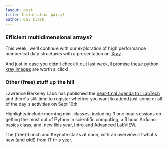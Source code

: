 ```yaml
---
layout: post
title: Installation party!
author: Dav Clark
---
```

### Efficient multidimensional arrays?

This week, we'll continue with our exploration of high performance
numberical data structures with a presentation on [Xray](http://xray.readthedocs.org/).

And just in case you didn't check it out last week, I promise [these python xray
images](https://www.google.com/search?q=python+xray&tbm=isch) are worth a click!

### Other (free) stuff up the hill

Lawrence Berkeley Labs has published the [near-final agenda for
LabTech](http://go.lbl.gov/labtech) and there's still time to register whether
you want to attend just some or all of the day's activities on Sept 10th.

Highlights include morning mini-classes, including 3 one hour sessions on
getting the most out of Python in scientific computing, a 3 hour Arduino basics
class, and, new this year, Intro and Advanced LabVIEW.

The (free) Lunch and Keynote starts at noon, with an overview of what's new (and
old!) from IT this year.

